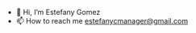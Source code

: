 - 👋 Hi, I’m Estefany Gomez
- 📫 How to reach me estefanycmanager@gmail.com

<!---
EstefanyGo/EstefanyGo is a ✨ special ✨ repository because its `README.md` (this file) appears on your GitHub profile.
You can click the Preview link to take a look at your changes.
--->
